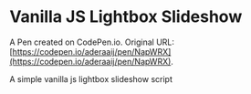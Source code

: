 # Vanilla JS Lightbox Slideshow

A Pen created on CodePen.io. Original URL: [https://codepen.io/aderaaij/pen/NapWRX](https://codepen.io/aderaaij/pen/NapWRX).

A simple vanilla js lightbox slideshow script

